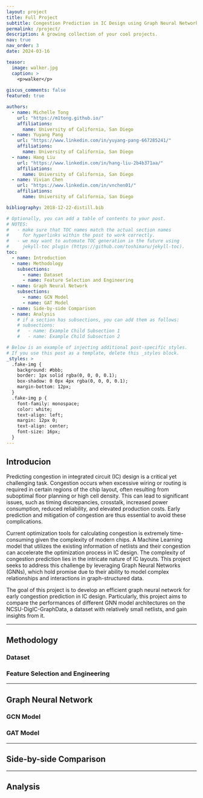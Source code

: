 ```yaml
---
layout: project
title: Full Project
subtitle: Congestion Prediction in IC Design using Graph Neural Network
permalink: /project/
description: A growing collection of your cool projects.
nav: true
nav_order: 3
date: 2024-03-16

teasor:
  image: walker.jpg
  caption: >
    <p>walker</p>
    
giscus_comments: false
featured: true

authors:
  - name: Michelle Tong
    url: "https://m1tong.github.io/"
    affiliations:
      name: University of California, San Diego
  - name: Yuyang Pang
    url: "https://www.linkedin.com/in/yuyang-pang-667285241/"
    affiliations:
      name: University of California, San Diego
  - name: Hang Liu
    url: "https://www.linkedin.com/in/hang-liu-2b4b371aa/"
    affiliations:
      name: University of California, San Diego
  - name: Vivian Chen
    url: "https://www.linkedin.com/in/vnchen01/"
    affiliations:
      name: University of California, San Diego

bibliography: 2018-12-22-distill.bib

# Optionally, you can add a table of contents to your post.
# NOTES:
#   - make sure that TOC names match the actual section names
#     for hyperlinks within the post to work correctly.
#   - we may want to automate TOC generation in the future using
#     jekyll-toc plugin (https://github.com/toshimaru/jekyll-toc).
toc:
  - name: Introduction
  - name: Methodology
    subsections:
      - name: Dataset
      - name: Feature Selection and Engineering
  - name: Graph Neural Network
    subsections:
      - name: GCN Model
      - name: GAT Model
  - name: Side-by-side Comparison
  - name: Analysis
    # if a section has subsections, you can add them as follows:
    # subsections:
    #   - name: Example Child Subsection 1
    #   - name: Example Child Subsection 2

# Below is an example of injecting additional post-specific styles.
# If you use this post as a template, delete this _styles block.
_styles: >
  .fake-img {
    background: #bbb;
    border: 1px solid rgba(0, 0, 0, 0.1);
    box-shadow: 0 0px 4px rgba(0, 0, 0, 0.1);
    margin-bottom: 12px;
  }
  .fake-img p {
    font-family: monospace;
    color: white;
    text-align: left;
    margin: 12px 0;
    text-align: center;
    font-size: 16px;
  }
---
```


## Introducion

Predicting congestion in integrated circuit (IC) design is a critical yet challenging task. Congestion occurs when excessive wiring or routing is required in certain regions of the chip layout, often resulting from suboptimal floor planning or high cell density. This can lead to significant issues, such as timing discrepancies, crosstalk, increased power consumption, reduced reliability, and elevated production costs. Early prediction and mitigation of congestion are thus essential to avoid these complications.

Current optimization tools for calculating congestion is extremely time-consuming given the complexity of modern chips. A Machine Learning model that utilizes the existing information of netlists and their congestion can accelerate the optimization process in IC design. The complexity of congestion prediction lies in the intricate nature of IC layouts. This project seeks to address this challenge by leveraging Graph Neural Networks (GNNs), which hold promise due to their ability to model complex relationships and interactions in graph-structured data.

The goal of this project is to develop an efficient graph neural network for early congestion prediction in IC design. Particularly, this project aims to compare the performances of different GNN model architectures on the NCSU-DigIC-GraphData, a dataset with relatively small netlists, and gain insights from it.

--- 
## Methodology
### Dataset

### Feature Selection and Engineering

---

## Graph Neural Network


### GCN Model
### GAT Model

--- 

## Side-by-side Comparison

--- 

## Analysis
  
